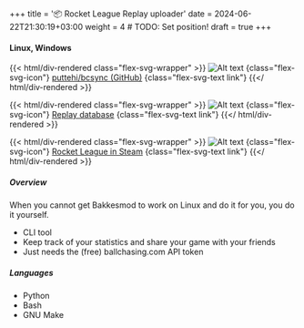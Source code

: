 +++
title = '📦 Rocket League Replay uploader'
date = 2024-06-22T21:30:19+03:00
weight = 4 # TODO: Set position!
draft = true
+++

#### Linux, Windows

{{< html/div-rendered class="flex-svg-wrapper" >}}
![Alt text](svg/code-slash.svg)
{class="flex-svg-icon"}
[puttehi/bcsync (GitHub)](https://github.com/puttehi/bcsync)
{class="flex-svg-text link"}
{{</ html/div-rendered >}}

{{< html/div-rendered class="flex-svg-wrapper" >}}
![Alt text](svg/file-earmark-text.svg)
{class="flex-svg-icon"}
[Replay database](https://ballchasing.com)
{class="flex-svg-text link"}
{{</ html/div-rendered >}}

{{< html/div-rendered class="flex-svg-wrapper" >}}
![Alt text](svg/file-earmark-text.svg)
{class="flex-svg-icon"}
[Rocket League in Steam](https://store.steampowered.com/app/252950/Rocket_League/)
{class="flex-svg-text link"}
{{</ html/div-rendered >}}

##### Overview

When you cannot get Bakkesmod to work on Linux and do it for you, you do it yourself.

- CLI tool
- Keep track of your statistics and share your game with your friends
- Just needs the (free) ballchasing.com API token

##### Languages

- Python
- Bash
- GNU Make
